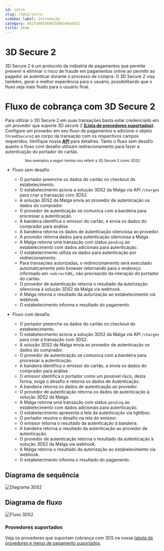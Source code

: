 ```yaml
---
id: intro
slug: /3ds2/intro
sidebar_label: Introdução
category: 662fa995369d3500194ad422
title: aham
---
```


# 3D Secure 2

3D Secure 2 é um protocolo da indústria de pagamentos que permite prevenir e eliminar o risco de fraude em pagamentos online ao permitir ao pagador se autenticar durante o processo de compra.
O 3D Secure 2 visa também, gerar a melhor experiência para o usuário, possibilitando que o fluxo seja mais fluido para o usuário final.

# Fluxo de cobrança com 3D Secure 2

Para utilizar o 3D Secure 2 em suas transações basta estar credenciado em um provedor que suporte 3D secure 2
[**(Lista de provedores suportados)**](/docs/3ds2/intro#provedores-suportado). Configure um provedor em seu fluxo de pagamentos e adicione o objeto
`threeDSecure2` ao corpo da transação com os respectivos campos requeridos. Verifique nossa [**API**](/api#operation/charge) para detalhes.
Tanto o fluxo sem desafio quanto o fluxo com desafio utilizam redirecionamento para fazer a autenticação do portador do cartão.

<center>
    <small> Nos exemplos a seguir iremos nos referir a 3D Secure 2 como 3DS2 </small>
</center>

- Fluxo sem desafio

  - O portador preenche os dados do cartão no checkout do estabelecimento.
  - O estabelecimento aciona a solução 3DS2 da Malga via API `/charges` para criar a transação com 3DS2.
  - A solução 3DS2 da Malga envia ao provedor de autenticação os dados do comprador.
  - O provedor de autenticação se comunica com a bandeira para processar a autenticação.
  - A bandeira identifica o emissor do cartão, e envia os dados do comprador para análise.
  - A bandeira retorna os dados de autenticação silenciosa ao provedor.
  - A provedor retorna dados para autenticação silenciosa a Malga.
  - A Malga retorna uma transação com status `pending` ao estabelecimento com dados adicionais para autenticação.
  - O estabelecimento utiliza os dados para autenticação por redirecionamento.
  - Para transações autorizadas, o redirecionamento será executado automaticamente pelo browser retornando para o endereço informado em `redirectURL`, não precisando da interação do portador do cartão.
  - O provedor de autenticação retorna o resultado da autorização silenciosa à solução 3DS2 da Malga via webhook.
  - A Malga retorna o resultado da autorização ao estabelecimento via webhook.
  - O estabelecimento informa o resultado do pagamento.

- Fluxo com desafio
  - O portador preenche os dados do cartão no checkout do estabelecimento.
  - O estabelecimento aciona a solução 3DS2 da Malga via API `/charges` para criar a transação com 3DS2.
  - A solução 3DS2 da Malga envia ao provedor de autenticação os dados do comprador.
  - O provedor de autenticação se comunica com a bandeira para processar a autenticação.
  - A bandeira identifica o emissor do cartão, e envia os dados do comprador para análise.
  - O emissor identifica o portador como um possível risco, desta forma, exige o desafio e retorna os dados de Autenticação.
  - A bandeira retorna os dados de autenticação ao provedor.
  - O provedor de autenticação retorna os dados de autenticação à solução 3DS2 da Malga.
  - A Malga retorna uma transação com status `pending` ao estabelecimento com dados adicionais para autenticação.
  - O estabelecimento apresenta a tela da autenticação via lightbox.
  - O portador resolve o desafio na tela do emissor.
  - O emissor retorna o resultado da autenticação à bandeira.
  - A bandeira retorna o resultado da autenticação ao provedor de autenticação.
  - O provedor de autenticação retorna o resultado da autenticação à solução 3DS2 da Malga via webhook.
  - A Malga retorna o resultado da autorização ao estabelecimento via webhook.
  - O estabelecimento informa o resultado do pagamento.

## Diagrama de sequência

![Diagrama 3DS2](/img/3ds2_diagrama.jpg)

## Diagrama de fluxo

![Fluxo 3DS2](/img/3DSecure2.jpg)

### Provedores suportados

Veja os provedores que suportam cobrança com 3DS na nossa [tabela de provedores e meios de pagamento suportados](/api#section/Provedores-e-meios-de-pagamentos-suportados).
